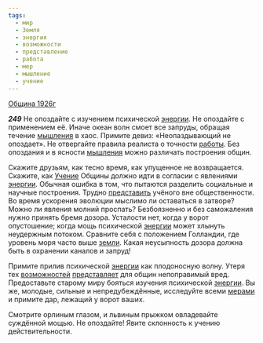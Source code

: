 ```yaml
---
tags:
  - мир
  - Земля
  - энергия
  - возможности
  - представление
  - работа
  - мер
  - мышление
  - учение
---
```


[Община 1926г](https://127.0.0.1:4002/agni/1926)

___249___
Не опоздайте с изучением психической [энергии](../../../tags/#энергия). Не опоздайте с применением её. Иначе океан волн смоет все запруды, обращая течение [мышления](../../../tags/#мышление) в хаос. Примите девиз: «Неопаздывающий не опоздает». Не отвергайте правила реалиста о точности [работы](../../../tags/#работа). Без опоздания и в ясности [мышления](../../../tags/#мышление) можно различать построения общин.   

Скажите друзьям, как тесно время, как упущенное не возвращается. Скажите, как [Учение](../../../tags/#учение) Общины должно идти в согласии с явлениями [энергии](../../../tags/#энергия). Обычная ошибка в том, что пытаются разделить социальные и научные построения. Трудно [представить](../../../tags/#представление) учёного вне общественности. Во время ускорения эволюции мыслимо ли оставаться в затворе? Можно ли явления молний проспать? Безбоязненно и без саможаления нужно принять бремя дозора. Усталости нет, когда у ворот опустошение; когда мощь психической [энергии](../../../tags/#энергия) может хлынуть неудержным потоком. Сравните себя с положением Голландии, где уровень моря часто выше [земли](../../../tags/#Земля). Какая неусыпность дозора должна быть в охранении каналов и запруд!   

Примите прилив психической [энергии](../../../tags/#энергия) как плодоносную волну. Утеря тех [возможностей](../../../tags/#возможности) [представляет](../../../tags/#представление) для общин непоправимый вред. Предоставьте старому миру бояться изучения психической [энергии](../../../tags/#энергия). Вы же, молодые, сильные и непредубеждённые, исследуйте всеми [мерами](../../../tags/#мер) и примите дар, лежащий у ворот ваших.   

Смотрите орлиным глазом, и львиным прыжком овладевайте суждённой мощью. Не опоздайте! Явите склонность к учению действительности.   

